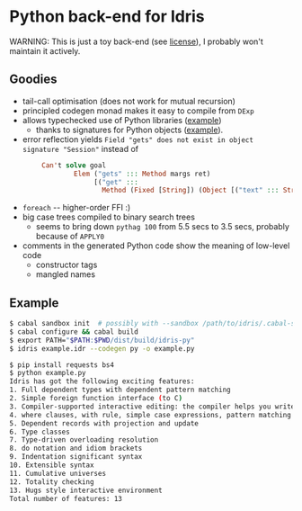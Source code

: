 # Python back-end for Idris

WARNING: This is just a toy back-end (see [license](https://github.com/ziman/idris-py/blob/master/CRAPL-LICENSE.txt)), I probably won't maintain it actively.

## Goodies

* tail-call optimisation (does not work for mutual recursion)
* principled codegen monad makes it easy to compile from `DExp`
* allows typechecked use of Python libraries ([example](https://github.com/ziman/idris-py/blob/master/example.idr))
	- thanks to signatures for Python objects ([example](https://github.com/ziman/idris-py/blob/master/Python/BeautifulSoup.idr)).
* error reflection yields `Field "gets" does not exist in object signature "Session"` instead of
```idris
        Can't solve goal 
                Elem ("gets" ::: Method margs ret)
                     [("get" :::
                       Method (Fixed [String]) (Object [("text" ::: String)]))]
```
* `foreach` -- higher-order FFI :)
* big case trees compiled to binary search trees
	- seems to bring down `pythag 100` from 5.5 secs to 3.5 secs, probably because of `APPLY0`
* comments in the generated Python code show the meaning of low-level code
    - constructor tags
    - mangled names

## Example

```bash
$ cabal sandbox init  # possibly with --sandbox /path/to/idris/.cabal-sandbox
$ cabal configure && cabal build
$ export PATH="$PATH:$PWD/dist/build/idris-py"
$ idris example.idr --codegen py -o example.py

$ pip install requests bs4
$ python example.py
Idris has got the following exciting features:
1. Full dependent types with dependent pattern matching
2. Simple foreign function interface (to C)
3. Compiler-supported interactive editing: the compiler helps you write code using the types
4. where clauses, with rule, simple case expressions, pattern matching let and lambda bindings
5. Dependent records with projection and update
6. Type classes
7. Type-driven overloading resolution
8. do notation and idiom brackets
9. Indentation significant syntax
10. Extensible syntax
11. Cumulative universes
12. Totality checking
13. Hugs style interactive environment
Total number of features: 13
```
